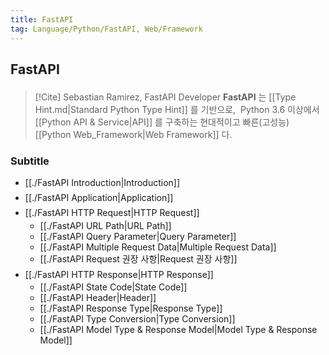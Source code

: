 ```yaml
---
title: FastAPI
tag: Language/Python/FastAPI, Web/Framework
---
```


## FastAPI

<p style='margin-top: 1.5em; margin-bottom: 1.5em'></p>

> [!Cite] Sebastian Ramirez, FastAPI Developer
> **FastAPI**<sup><a href="https://fastapi.tiangolo.com"></a></sup> 는 [[Type Hint.md|Standard Python Type Hint]] 를 기반으로, &nbsp;Python 3.6 이상에서 [[Python API & Service|API]] 를 구축하는 현대적이고 빠른(고성능) [[Python Web_Framework|Web Framework]] 다.

### Subtitle

- [[./FastAPI Introduction|Introduction]] <p style='margin-top: 0.5em; margin-bottom: 0.5em'></p>
- [[./FastAPI Application|Application]] <p style='margin-top: 0.5em; margin-bottom: 0.5em'></p>
- [[./FastAPI HTTP Request|HTTP Request]] <p style='margin-top: 0.25em; margin-bottom: 0.25em'></p>
  - [[./FastAPI URL Path|URL Path]]
  - [[./FastAPI Query Parameter|Query Parameter]]
  - [[./FastAPI Multiple Request Data|Multiple Request Data]]
  - [[./FastAPI Request 권장 사항|Request 권장 사항]] <p style='margin-top: 0.5em; margin-bottom: 0.5em'></p>
- [[./FastAPI HTTP Response|HTTP Response]] <p style='margin-top: 0.25em; margin-bottom: 0.25em'></p>
  - [[./FastAPI State Code|State Code]]
  - [[./FastAPI Header|Header]]
  - [[./FastAPI Response Type|Response Type]]
  - [[./FastAPI Type Conversion|Type Conversion]]
  - [[./FastAPI Model Type & Response Model|Model Type & Response Model]]
